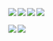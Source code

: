 <div>
  <img align="left" src="https://img.shields.io/badge/referer-boston-lightgrey.svg" />
  <img align="left" src="https://img.shields.io/badge/location-austin%20%7C%20miami-green.svg" />
  <img align="left" src="https://img.shields.io/badge/user%20agent-ubuntu%20linux-orange.svg" />
  <img align="left" src="https://img.shields.io/badge/content%20language-rust%20%7C%20go-blue.svg" />
</div>
<br><br>
<div>
  <a href="https://readme-stats-cfgj2cxdy.vercel.app/api/top-langs/?username=gregl83&hide=php">
    <img align="left" src="https://readme-stats-cfgj2cxdy.vercel.app/api/top-langs/?username=gregl83&hide=php" />
  </a>
  <a href="https://readme-stats-cfgj2cxdy.vercel.app/api?username=gregl83&count_private=true&show_icons=true">
    <img  align="left" src="https://readme-stats-cfgj2cxdy.vercel.app/api?username=gregl83&count_private=true&show_icons=true" />
  </a>
</div>
